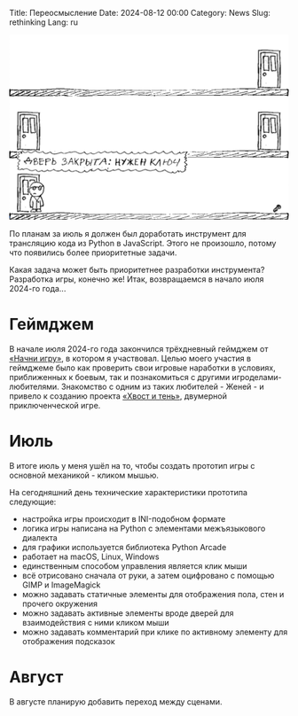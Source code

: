 Title: Переосмысление
Date: 2024-08-12 00:00
Category: News
Slug: rethinking
Lang: ru

![Игра][game]

По планам за июль я должен был доработать инструмент для трансляцию кода из
Python в JavaScript. Этого не произошло, потому что появились более
приоритетные задачи.

Какая задача может быть приоритетнее разработки инструмента? Разработка
игры, конечно же! Итак, возвращаемся в начало июля 2024-го года...

# Геймджем

В начале июля 2024-го года закончился трёхдневный геймджем от
[«Начни игру»][jam], в котором я участвовал. Целью моего участия в
геймджеме было как проверить свои игровые наработки в условиях,
приближенных к боевым, так и познакомиться с другими игроделами-любителями.
Знакомство с одним из таких любителей - Женей - и привело к созданию
проекта [«Хвост и тень»][tail], двумерной приключенческой игре.

# Июль

В итоге июль у меня ушёл на то, чтобы создать прототип игры с основной механикой -
кликом мышью.

На сегодняшний день технические характеристики прототипа следующие:

* настройка игры происходит в INI-подобном формате
* логика игры написана на Python с элементами межъязыкового диалекта
* для графики используется библиотека Python Arcade
* работает на macOS, Linux, Windows
* единственным способом управления является клик мыши
* всё отрисовано сначала от руки, а затем оцифровано с помощью GIMP и ImageMagick
* можно задавать статичные элементы для отображения пола, стен и прочего окружения
* можно задавать активные элементы вроде дверей для взаимодействия с ними кликом мыши
* можно задавать комментарий при клике по активному элементу для отображения подсказок

# Август

В августе планирую добавить переход между сценами.

[game]: ../../images/2024_rethinking.jpg
[jam]: https://dtf.ru/games/2783053-nachni-igru-ocenka-videorolikov
[tail]: https://t.me/Tail_and_shadow
